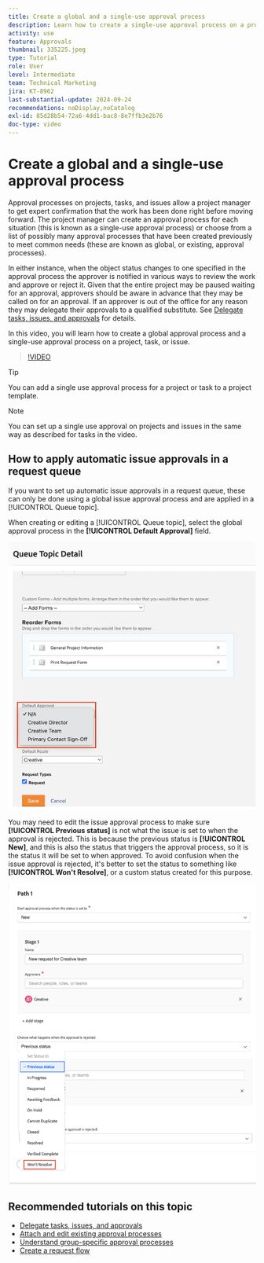 ```yaml
---
title: Create a global and a single-use approval process
description: Learn how to create a single-use approval process on a project, task, or issue in Workfront.
activity: use
feature: Approvals
thumbnail: 335225.jpeg
type: Tutorial
role: User
level: Intermediate
team: Technical Marketing
jira: KT-8962
last-substantial-update: 2024-09-24
recommendations: noDisplay,noCatalog
exl-id: 85d28b54-72a6-4dd1-bac8-8e7ffb3e2b76
doc-type: video
---
```

# Create a global and a single-use approval process

Approval processes on projects, tasks, and issues allow a project manager to get expert confirmation that the work has been done right before moving forward. The project manager can create an approval process for each situation (this is known as a single-use approval process) or choose from a list of possibly many approval processes that have been created previously to meet common needs (these are known as global, or existing, approval processes).

In either instance, when the object status changes to one specified in the approval process the approver is notified in various ways to review the work and approve or reject it. Given that the entire project may be paused waiting for an approval, approvers should be aware in advance that they may be called on for an approval. If an approver is out of the office for any reason they may delegate their approvals to a qualified substitute. See [Delegate tasks, issues, and approvals](/help/manage-work/approval-processes-and-milestone-paths/delegate-approvals.md) for details.

In this video, you will learn how to create a global approval process and a single-use approval process on a project, task, or issue.

>[!VIDEO](https://video.tv.adobe.com/v/335225/?quality=12&learn=on)

>[!TIP]
>
>You can add a single use approval process for a project or task to a project template.

>[!NOTE]
>
>You can set up a single use approval on projects and issues in the same way as described for tasks in the video.

## How to apply automatic issue approvals in a request queue

If you want to set up automatic issue approvals in a request queue, these can only be done using a global issue approval process and are applied in a [!UICONTROL Queue topic]. 

When creating or editing a [!UICONTROL Queue topic], select the global approval process in the **[!UICONTROL Default Approval]** field.

![Image showing how to select a default approval process in a queue topic](assets/automatic-issue-approval-1.png)

You may need to edit the issue approval process to make sure **[!UICONTROL Previous status]** is not what the issue is set to when the approval is rejected. This is because the previous status is **[!UICONTROL New]**, and this is also the status that triggers the approval process, so it is the status it will be set to when approved. To avoid confusion when the issue approval is rejected, it's better to set the status to something like **[!UICONTROL Won't Resolve]**, or a custom status created for this purpose.

![Image showing changing the status to use when the issue is rejected](assets/automatic-issue-approval-2.png)


## Recommended tutorials on this topic

* [Delegate tasks, issues, and approvals](/help/manage-work/approval-processes-and-milestone-paths/delegate-approvals.md)
* [Attach and edit existing approval processes](/help/manage-work/approval-processes-and-milestone-paths/attach-and-edit-existing-approval-processes.md)
* [Understand group-specific approval processes](/help/administration-and-setup/approval-processes-and-milestone-paths/group-specific-approval-processes.md)
* [Create a request flow](/help/manage-work/request-queues/create-a-request-flow.md)

